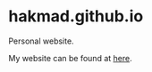 # hakmad.github.io
Personal website.

My website can be found at [here](https://hakmad.github.io/).
